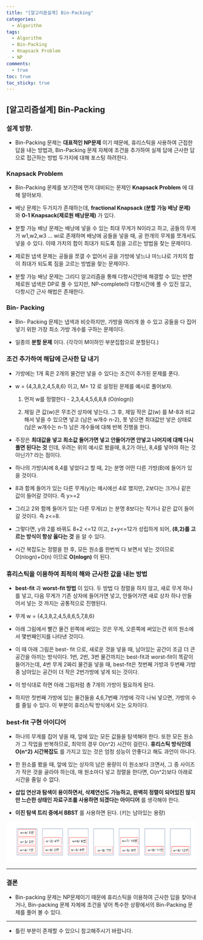 ```yaml
---
title: "[알고리즘설계] Bin-Packing"
categories:
  - Algorithm
tags:
  - Algorithm
  - Bin-Packing
  - Knapsack Problem
  - NP
comments:
  - true
toc: true
toc_sticky: true
---
```


## [알고리즘설계] Bin-Packing

### 설계 방향.

* Bin-Packing 문제는 __대표적인 NP문제__ 이기 때문에, 휴리스틱을 사용하여 근접한 답을 내는 방법과, Bin-Packing 문제 자체에 조건을 추가하여 실제 답에 근사한 답으로 접근하는 방법 두가지에 대해 포스팅 하려한다.


### Knapsack Problem

* Bin-Packing 문제를 보기전에 먼저 대비되는 문제인 __Knapsack Problem__ 에 대해 알아보자.

* 배낭 문제는 두가지가 존재하는데, __fractional Knapsack (분할 가능 배낭 문제)__ 와 __0-1 Knapsack(제로원 배낭문제)__ 가 있다.

* 분할 가능 배낭 문제는 배낭에 넣을 수 있는 최대 무게가 N이라고 하고, 공들의 무게가 w1,w2,w3 ... wi로 존재하며 배낭에 공들을 넣을 때, 공 한개의 무게를 쪼개서도 넣을 수 있다. 이때 가치의 합이 최대가 되도록 짐을 고르는 방법을 찾는 문제이다.

* 제로원 냅색 문제는 공들을 쪼갤 수 없어서 공을 가방에 넣느냐 마느냐로 가치의 합이 최대가 되도록 짐을 고르는 방법을 찾는 문제이다.

* 분할 가능 배낭 문제는 그리디 알고리즘을 통해 다항시간안에 해결할 수 있는 반면 제로원 냅색은 DP로 풀 수 있지만, NP-complete라 다항시간에 풀 수 있진 않고, 다항시간 근사 해법은 존재한다.

### Bin- Packing

* Bin- Packing 문제는 냅색과 비슷하지만, 가방을 여러개 쓸 수 있고 공들을 다 집어넣기 위한 가장 최소 가방 개수를 구하는 문제이다.

* 일종의 __분할 문제__ 이다. (각각이 M이하인 부분집합으로 분할된다.)


### 조건 추가하여 해답에 근사한 답 내기

* 가방에는 1개 혹은 2개의 물건만 넣을 수 있다는 조건이 추가된 문제를 푼다.

* w = {4,3,8,2,4,5,8,6} 이고, M= 12 로 설정된 문제를 예시로 풀어보자.

  1. 먼저 w를 정렬한다 - 2,3,4,4,5,6,8,8 (O(nlogn))

  1. 제일 큰 값(w)은 무조건 상자에 넣는다. 그 후, 제일 작은 값(w) 를 M-8과 비교해서 넣을 수 있으면 넣고 (남은 w개수 n-2), 못 넣으면 최대값만 넣은 상태로(남은 w개수는 n-1) 남은 개수들에 대해 반복 진행을 한다.

* 주장은 __최대값을 넣고 최소값 들어가면 넣고 안들어가면 안넣고 나머지에 대해 다시 풀면 된다는 것__ 인데, 우려는 위의 예시로 봤을때, 8,2가 아닌, 8,4를 넣어야 하는 것 아닌가? 라는 점이다.

* 하나의 가방(A)에 8,4를 넣었다고 할 때, 2는 분명 어떤 다른 가방(B)에 들어가 있을 것이다.

* 8과 함께 들어가 있는 다른 무게(y)는 예시에선 4로 했지만, 2보다는 크거나 같은 값이 들어갈 것이다. 즉 y>=2

* 그리고 2와 함께 들어가 있는 다른 무게(z) 는 분명 8보다는 작거나 같은 값이 들어갈 것이다. 즉 z<=8.

* 그렇다면, y와 2를 바꿔도 8+2 <=12 이고, z+y<=12가 성립하게 되어, __(8,2)를 고르는 방식이 항상 옳다는 것__ 을 알 수 있다.

* 시간 복잡도는 정렬을 한 후, 모든 원소를 한번씩 다 보면서 넣는 것이므로 O(nlogn)+O(n) 이므로 __O(nlogn)__ 이 된다.

### 휴리스틱을 이용하여 최적의 해와 근사한 값을 내는 방법

* __best-fit__ 과 __worst-fit 방법__ 이 있다. 두 방법 다 정렬을 하지 않고, 새로 무게 하나를 넣고, 다음 무게가 기존 상자에 들어가면 넣고, 안들어가면 새로 상자 하나 만들어서 넣는 것 까지는 공통적으로 진행된다.

* 무게 w = {4,3,8,2,4,5,8,6,5,7,8,6}

* 아래 그림에서 빨간 물건 왼쪽에 써있는 것은 무게, 오른쪽에 써있는건 위의 원소에서 몇번째인지를 나타낸 것이다.

* 이 때 아래 그림은 best- fit 으로, 새로운 것을 넣을 때, 남아있는 공간이 조금 더 큰 공간을 아끼는 방식이다. 1번, 2번, 3번 물건까지는 best-fit과 worst-fit이 똑같이 들어가는데, 4번 무게 2짜리 물건을 넣을 때, best-fit은 첫번째 가방과 두번째 가방 중 남아있는 공간이 더 작은 2번가방에 넣게 되는 것이다.

* 이 방식대로 하면 아래 그림처럼 총 7개의 가방이 필요하게 된다.

* 하지만 첫번째 가방에 있는 물건들을 4,6,7번째 가방에 각각 나눠 넣으면, 가방의 수를 줄일 수 있다. 이 부분이 휴리스틱 방식에서 오는 오차이다.

### best-fit 구현 아이디어

* 하나의 무게를 집어 넣을 때, 앞에 있는 모든 값들을 탐색해야 한다. 또한 모든 원소가 그 작업을 반복하므로, 최악의 경우 O(n^2) 시간이 걸린다. __휴리스틱 방식인데 O(n^2) 시간복잡도__ 를 가지고 있는 것은 엄청 성능이 안좋다고 해도 과언이 아니다.

* 한 원소를 봤을 때, 앞에 있는 상자의 남은 용량이 이 원소보다 크면서, 그 중 사이즈가 작은 것을 골라야 하는데, 매 원소마다 넣고 정렬을 한다면, O(n^2)보다 아래로 시간을 줄일 수 없다.

* __삽입 연산과 탐색이 용이하면서, 삭제연산도 가능하고, 완벽히 정렬이 되어있진 않지만 느슨한 상태인 자료구조를 사용하면 되겠다는 아이디어__ 를 생각해야 한다.

* __이진 탐색 트리 중에서 BBST__ 를 사용하면 된다. (키는 남아있는 용량)

![](/assets/img/Algorithm/Binpacking.png)

---

### 결론

* Bin-packing 문제는 NP문제이기 때문에 휴리스틱을 이용하여 근사한 답을 찾아내거나, Bin-packing 문제 자체에 조건을 넣어 특수한 상황에서의 Bin-Packing 문제를 풀어 볼 수 있다.

---

* 틀린 부분이 존재할 수 있으니 참고해주시기 바랍니다.
